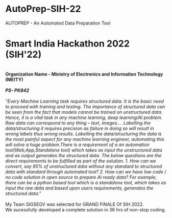 # AutoPrep-SIH-22

AUTOPREP - An Automated Data Preparation Tool
</br>
# Smart India Hackathon 2022 (SIH'22)
</br>
<b>Organization Name - Ministry of Electronics and
Information Technology (MEITY)</b>
</br>
</br>
<b>
<i>PS- PK842
</b>
</br>
</br>
"Every Machine Learning task requires structured data. It is the basic need to proceed with training and testing. The importance of structured data can be seen from the fact that models cannot be trained on unstructured data. Hence, it is a vital task in any machine learning, deep learning/AI problem. Raw data can correspond to any thing – text, images…. Labelling the data/structuring it requires precision as failure in doing so will result in wrong labels thus wrong results. Labelling the data/structuring the data is the most painful aspect for any machine learning engineer, automating this will solve a huge problem.There is a requirement of a an automation tool(Web,App,Standalone tool) which takes as input the unstructured data and as output generates the structured data. The below questions are the direct requirements to be fulfilled as part of the solution. 1. How can we convert, say 95% of unstructured data without any standard to structured data with standard through automated tool? 2. How can we have low code / no code solution in open source to prepare AI ready data? For example, there can be a python based tool which is a standalone tool, which takes as input the raw data and based upon users requirements, generates the structured data."
</i>
</br>
</br>
My Team SIGSEGV was selected for GRAND FINALE Of SIH 2022.
</br>
We sucessfully developed a complete solution in 36 hrs of non-stop coding.   


